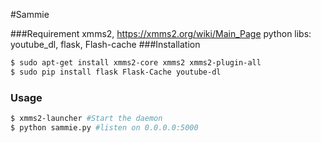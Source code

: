 #Sammie

###Requirement
xmms2, https://xmms2.org/wiki/Main_Page
python libs: youtube_dl, flask, Flash-cache
###Installation
```sh
$ sudo apt-get install xmms2-core xmms2 xmms2-plugin-all
$ sudo pip install flask Flask-Cache youtube-dl
```
### Usage
```sh
$ xmms2-launcher #Start the daemon
$ python sammie.py #listen on 0.0.0.0:5000
```

